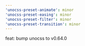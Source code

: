 ```yaml
---
'unocss-preset-animate': minor
'unocss-preset-easing': minor
'unocss-preset-filter': minor
'unocss-preset-transition': minor
---
```


feat: bump unocss to v0.64.0
